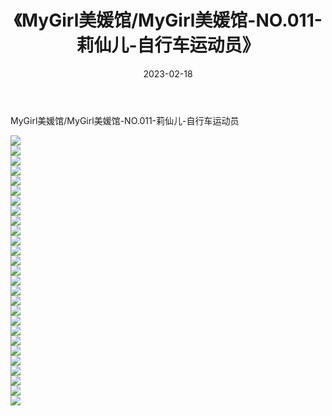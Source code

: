 ﻿---
layout: post
title:  《MyGirl美媛馆/MyGirl美媛馆-NO.011-莉仙儿-自行车运动员》
date:   2023-02-18
img: http://img.660000.xyz/Sharelink/网络美图/2021/MyGirl美媛馆/MyGirl美媛馆-NO.011-莉仙儿-自行车运动员/000.jpg
categories: [美女, 清纯, 唯美]
---

MyGirl美媛馆/MyGirl美媛馆-NO.011-莉仙儿-自行车运动员

 ![](http://img.660000.xyz/Sharelink/网络美图/2021/MyGirl美媛馆/MyGirl美媛馆-NO.011-莉仙儿-自行车运动员/001.jpg) <br>![](http://img.660000.xyz/Sharelink/网络美图/2021/MyGirl美媛馆/MyGirl美媛馆-NO.011-莉仙儿-自行车运动员/002.jpg) <br>![](http://img.660000.xyz/Sharelink/网络美图/2021/MyGirl美媛馆/MyGirl美媛馆-NO.011-莉仙儿-自行车运动员/003.jpg) <br>![](http://img.660000.xyz/Sharelink/网络美图/2021/MyGirl美媛馆/MyGirl美媛馆-NO.011-莉仙儿-自行车运动员/004.jpg) <br>![](http://img.660000.xyz/Sharelink/网络美图/2021/MyGirl美媛馆/MyGirl美媛馆-NO.011-莉仙儿-自行车运动员/005.jpg) <br>![](http://img.660000.xyz/Sharelink/网络美图/2021/MyGirl美媛馆/MyGirl美媛馆-NO.011-莉仙儿-自行车运动员/006.jpg) <br>![](http://img.660000.xyz/Sharelink/网络美图/2021/MyGirl美媛馆/MyGirl美媛馆-NO.011-莉仙儿-自行车运动员/007.jpg) <br>![](http://img.660000.xyz/Sharelink/网络美图/2021/MyGirl美媛馆/MyGirl美媛馆-NO.011-莉仙儿-自行车运动员/008.jpg) <br>![](http://img.660000.xyz/Sharelink/网络美图/2021/MyGirl美媛馆/MyGirl美媛馆-NO.011-莉仙儿-自行车运动员/009.jpg) <br>![](http://img.660000.xyz/Sharelink/网络美图/2021/MyGirl美媛馆/MyGirl美媛馆-NO.011-莉仙儿-自行车运动员/010.jpg) <br>![](http://img.660000.xyz/Sharelink/网络美图/2021/MyGirl美媛馆/MyGirl美媛馆-NO.011-莉仙儿-自行车运动员/011.jpg) <br>![](http://img.660000.xyz/Sharelink/网络美图/2021/MyGirl美媛馆/MyGirl美媛馆-NO.011-莉仙儿-自行车运动员/012.jpg) <br>![](http://img.660000.xyz/Sharelink/网络美图/2021/MyGirl美媛馆/MyGirl美媛馆-NO.011-莉仙儿-自行车运动员/013.jpg) <br>![](http://img.660000.xyz/Sharelink/网络美图/2021/MyGirl美媛馆/MyGirl美媛馆-NO.011-莉仙儿-自行车运动员/014.jpg) <br>![](http://img.660000.xyz/Sharelink/网络美图/2021/MyGirl美媛馆/MyGirl美媛馆-NO.011-莉仙儿-自行车运动员/015.jpg) <br>![](http://img.660000.xyz/Sharelink/网络美图/2021/MyGirl美媛馆/MyGirl美媛馆-NO.011-莉仙儿-自行车运动员/016.jpg) <br>![](http://img.660000.xyz/Sharelink/网络美图/2021/MyGirl美媛馆/MyGirl美媛馆-NO.011-莉仙儿-自行车运动员/017.jpg) <br>![](http://img.660000.xyz/Sharelink/网络美图/2021/MyGirl美媛馆/MyGirl美媛馆-NO.011-莉仙儿-自行车运动员/018.jpg) <br>![](http://img.660000.xyz/Sharelink/网络美图/2021/MyGirl美媛馆/MyGirl美媛馆-NO.011-莉仙儿-自行车运动员/019.jpg) <br>![](http://img.660000.xyz/Sharelink/网络美图/2021/MyGirl美媛馆/MyGirl美媛馆-NO.011-莉仙儿-自行车运动员/020.jpg) <br>![](http://img.660000.xyz/Sharelink/网络美图/2021/MyGirl美媛馆/MyGirl美媛馆-NO.011-莉仙儿-自行车运动员/021.jpg) <br>![](http://img.660000.xyz/Sharelink/网络美图/2021/MyGirl美媛馆/MyGirl美媛馆-NO.011-莉仙儿-自行车运动员/022.jpg) <br>![](http://img.660000.xyz/Sharelink/网络美图/2021/MyGirl美媛馆/MyGirl美媛馆-NO.011-莉仙儿-自行车运动员/023.jpg) <br>![](http://img.660000.xyz/Sharelink/网络美图/2021/MyGirl美媛馆/MyGirl美媛馆-NO.011-莉仙儿-自行车运动员/024.jpg) <br>![](http://img.660000.xyz/Sharelink/网络美图/2021/MyGirl美媛馆/MyGirl美媛馆-NO.011-莉仙儿-自行车运动员/025.jpg) <br>![](http://img.660000.xyz/Sharelink/网络美图/2021/MyGirl美媛馆/MyGirl美媛馆-NO.011-莉仙儿-自行车运动员/026.jpg) <br>![](http://img.660000.xyz/Sharelink/网络美图/2021/MyGirl美媛馆/MyGirl美媛馆-NO.011-莉仙儿-自行车运动员/027.jpg) <br>